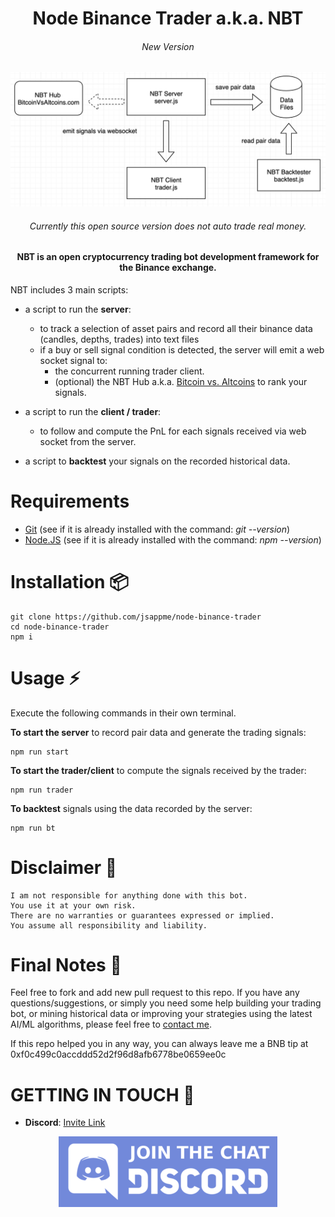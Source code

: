 <h1 align="center">Node Binance Trader a.k.a. NBT</h1>

<h6 align="center">New Version</h6>

<img src="nbt_diagram.png">

<h6 align="center">Currently this open source version does not auto trade real money.</h6>

<h4 align="center">NBT is an open cryptocurrency trading bot development framework for the Binance exchange.</h4>

NBT includes 3 main scripts:

* a script to run the **server**:

  * to track a selection of asset pairs and record all their binance data (candles, depths, trades) into text files
  * if a buy or sell signal condition is detected, the server will emit a web socket signal to:
    * the concurrent running trader client.
    * (optional) the NBT Hub a.k.a. [Bitcoin vs. Altcoins](https://bitcoinvsaltcoins.com) to rank your signals.

* a script to run the **client / trader**:
  * to follow and compute the PnL for each signals received via web socket from the server.

* a script to **backtest** your signals on the recorded historical data.

# Requirements

* [Git](https://git-scm.com/download/) (see if it is already installed with the command: *git --version*)
* [Node.JS](http://nodejs.org) (see if it is already installed with the command: *npm --version*)

# Installation 📦

```
git clone https://github.com/jsappme/node-binance-trader
cd node-binance-trader
npm i
```

# Usage ⚡️

Execute the following commands in their own terminal.

**To start the server** to record pair data and generate the trading signals:
```
npm run start
```
**To start the trader/client** to compute the signals received by the trader:

```
npm run trader
```
**To backtest** signals using the data recorded by the server:

```
npm run bt
```

# Disclaimer 📖

```
I am not responsible for anything done with this bot.
You use it at your own risk.
There are no warranties or guarantees expressed or implied.
You assume all responsibility and liability.
```

# Final Notes 🙏

Feel free to fork and add new pull request to this repo.
If you have any questions/suggestions, or simply you need some help building your trading bot, or mining historical data or improving your strategies using the latest AI/ML algorithms, please feel free to <a href="mailto:herve76@gmail.com" target="_blank">contact me</a>.

If this repo helped you in any way, you can always leave me a BNB tip at 0xf0c499c0accddd52d2f96d8afb6778be0659ee0c

# GETTING IN TOUCH 💬

* **Discord**: [Invite Link](https://discord.gg/4EQrEgj)

<p align="center">
  <a href="https://discord.gg/4EQrEgj"><img alt="Discord chat" src="Discord_button.png" /></a>
</p>
